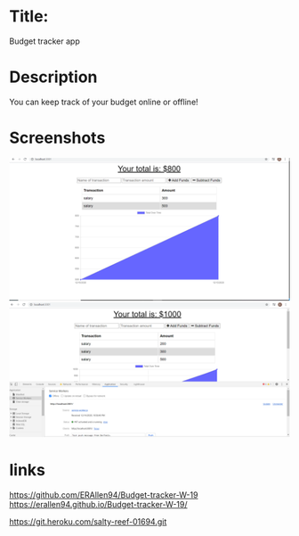 # Title:
Budget tracker app


# Description
You can keep track of your budget online or offline!

# Screenshots

![alt text](./budget-tracker-1.PNG)
![alt text](./budget-tracker-2.PNG)




# links
https://github.com/ERAllen94/Budget-tracker-W-19
https://erallen94.github.io/Budget-tracker-W-19/

https://git.heroku.com/salty-reef-01694.git


